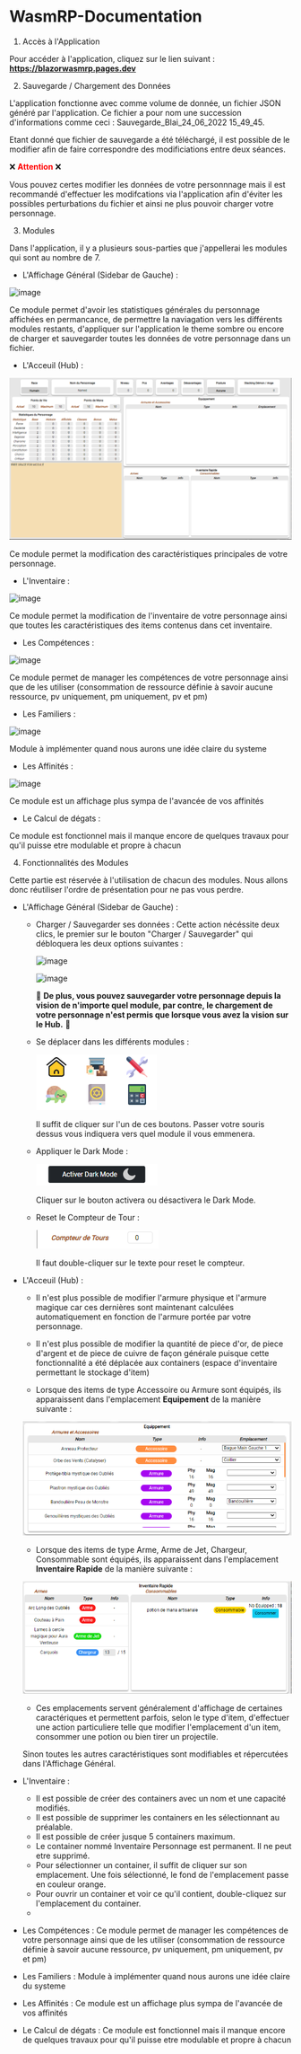 # WasmRP-Documentation

1. Accès à l'Application

Pour accéder à l'application, cliquez sur le lien suivant : <span style="font-weight:bolder;">https://blazorwasmrp.pages.dev</span>

2. Sauvegarde / Chargement des Données

L'application fonctionne avec comme volume de donnée, un fichier JSON généré par l'application. Ce fichier a pour nom une succession d'informations comme ceci : Sauvegarde_Blai_24_06_2022 15_49_45.

Etant donné que fichier de sauvegarde a été téléchargé, il est possible de le modifier afin de faire correspondre des modificiations entre deux séances.

❌ <span style="color: red; font-weight: bolder;">**Attention**</span> ❌

Vous pouvez certes modifier les données de votre personnnage mais il est recommandé d'effectuer les modifcations via l'application afin d'éviter les possibles perturbations du fichier et ainsi ne plus pouvoir charger votre personnage.


3. Modules

Dans l'application, il y a plusieurs sous-parties que j'appellerai les modules qui sont au nombre de 7.

- L'Affichage Général (Sidebar de Gauche) : 

![image](https://user-images.githubusercontent.com/58788952/176604492-442bbb79-4828-42bf-8888-03be592491d3.png)

Ce module permet d'avoir les statistiques générales du personnage affichées en permancance, de permettre la naviagation vers les différents modules restants, d'appliquer sur l'application le theme sombre ou encore de charger et sauvegarder toutes les données de votre personnage dans un fichier.

- L'Acceuil (Hub) : 

![image](hubGeneral.png)

Ce module permet la modification des caractéristiques principales de votre personnage.

- L'Inventaire : 

![image](https://user-images.githubusercontent.com/58788952/176604898-a8223124-e7e9-4ec6-b11d-f70d91ef3693.png)

Ce module permet la modification de l'inventaire de votre personnage ainsi que toutes les caractéristiques des items contenus dans cet inventaire.

- Les Compétences : 

![image](https://user-images.githubusercontent.com/58788952/176605000-b7ab100f-0bf6-44b8-9ee0-d7ce67cf2a7f.png)

Ce module permet de manager les compétences de votre personnage ainsi que de les utiliser (consommation de ressource définie à savoir aucune ressource, pv uniquement, pm uniquement, pv et pm)

- Les Familiers : 

![image](https://user-images.githubusercontent.com/58788952/176605099-121c9a51-d282-41a6-b495-93de9ffe2bbb.png)

Module à implémenter quand nous aurons une idée claire du systeme

- Les Affinités : 

![image](https://user-images.githubusercontent.com/58788952/176605157-494f58fc-abc3-4ff7-b9d1-6c8226fbc7f5.png)

Ce module est un affichage plus sympa de l'avancée de vos affinités

- Le Calcul de dégats : 

Ce module est fonctionnel mais il manque encore de quelques travaux pour qu'il puisse etre modulable et propre à chacun

4. Fonctionnalités des Modules

Cette partie est réservée à l'utilisation de chacun des modules. Nous allons donc réutiliser l'ordre de présentation pour ne pas vous perdre.

- L'Affichage Général (Sidebar de Gauche) : 
    *   Charger / Sauvegarder ses données :
            Cette action nécéssite deux clics, le premier sur le bouton "Charger / Sauvegarder" qui débloquera les deux options suivantes :
            
           ![image](https://user-images.githubusercontent.com/58788952/176605374-61a582d5-3491-499c-b806-d95441d74074.png)
            
           ![image](https://user-images.githubusercontent.com/58788952/176605487-c3cc10be-71c5-4063-8801-2b4a50dd1174.png)

           🛑 **De plus, vous pouvez sauvegarder votre personnage depuis la vision de n'importe quel module, par contre, le chargement de votre personnage n'est permis que lorsque vous avez la vision sur le Hub.** 🛑
    *   Se déplacer dans les différents modules :
        
        ![image](genDisplayLiens.png)

        Il suffit de cliquer sur l'un de ces boutons. Passer votre souris dessus vous indiquera vers quel module il vous emmenera.
    
    *   Appliquer le Dark Mode :

        ![image](genDisplayDM.png)

        Cliquer sur le bouton activera ou désactivera le Dark Mode.
    * Reset le Compteur de Tour :

        ![image](genDisplayCompteurTours.png)

        Il faut double-cliquer sur le texte pour reset le compteur.

- L'Acceuil (Hub) : 

    *   Il n'est plus possible de modifier l'armure physique et l'armure magique car ces dernières sont maintenant calculées automatiquement en fonction de l'armure portée par votre personnage.

    *   Il n'est plus possible de modifier la quantité de piece d'or, de piece d'argent et de piece de cuivre de façon générale puisque cette fonctionnalité a été déplacée aux containers (espace d'inventaire permettant le stockage d'item)

    *   Lorsque des items de type Accessoire ou Armure sont équipés, ils apparaissent dans l'emplacement **Equipement** de la manière suivante : 

    ![image](hubGear.png)

    *   Lorsque des items de type Arme, Arme de Jet, Chargeur, Consommable sont équipés, ils apparaissent dans l'emplacement **Inventaire Rapide** de la manière suivante : 

    ![image](hubFastInv.png)

    * Ces emplacements servent généralement d'affichage de certaines caractériques et permettent parfois, selon le type d'item, d'effectuer une action particuliere telle que modifier l'emplacement d'un item, consommer une potion ou bien tirer un projectile. 
    
    Sinon toutes les autres caractéristiques sont modifiables et répercutées dans l'Affichage Général.


- L'Inventaire : 
    *   Il est possible de créer des containers avec un nom et une capacité modifiés.
    *   Il est possible de supprimer les containers en les sélectionnant au préalable.
    *   Il est possible de créer jusque 5 containers maximum.
    *   Le container nommé Inventaire Personnage est permanent. Il ne peut etre supprimé.
    *   Pour sélectionner un container, il suffit de cliquer sur son emplacement. Une fois sélectionné, le fond de l'emplacement passe en couleur orange.
    *   Pour ouvrir un container et voir ce qu'il contient, double-cliquez sur l'emplacement du container.
    *   
- Les Compétences : Ce module permet de manager les compétences de votre personnage ainsi que de les utiliser (consommation de ressource définie à savoir aucune ressource, pv uniquement, pm uniquement, pv et pm)
- Les Familiers : Module à implémenter quand nous aurons une idée claire du systeme
- Les Affinités : Ce module est un affichage plus sympa de l'avancée de vos affinités
- Le Calcul de dégats : Ce module est fonctionnel mais il manque encore de quelques travaux pour qu'il puisse etre modulable et propre à chacun


